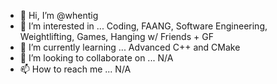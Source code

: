 - 👋 Hi, I’m @whentig
- 👀 I’m interested in ... Coding, FAANG, Software Engineering, Weightlifting, Games, Hanging w/ Friends + GF
- 🌱 I’m currently learning ... Advanced C++ and CMake
- 💞️ I’m looking to collaborate on ... N/A
- 📫 How to reach me ... N/A

<!---
whentig/whentig is a ✨ special ✨ repository because its `README.md` (this file) appears on your GitHub profile.
You can click the Preview link to take a look at your changes.
--->
